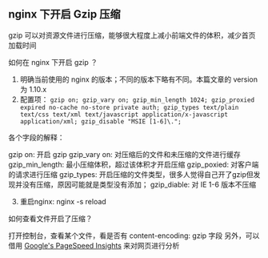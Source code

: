 ## nginx 下开启 Gzip 压缩

  gzip 可以对资源文件进行压缩，能够很大程度上减小前端文件的体积，减少首页加载时间

  如何在 nginx 下开启 gzip ？

  1. 明确当前使用的 nginx 的版本；不同的版本下略有不同。本篇文章的 version 为 1.10.x
  2. 配置项：
    ```
      gzip on;
      gzip_vary on;
      gzip_min_length 1024;
      gzip_proxied expired no-cache no-store private auth;
      gzip_types text/plain text/css text/xml text/javascript application/x-javascript application/xml;
      gzip_disable "MSIE [1-6]\.";
    ```

  各个字段的解释：
  
  gzip on: 开启 gzip
  gzip_vary on: 对压缩后的文件和未压缩的文件进行缓存
  gzip_min_length: 最小压缩体积，超过该体积才开启压缩
  gzip_poxied: 对客户端的请求进行压缩
  gzip_types: 开启压缩的文件类型，很多人觉得自己开了gzip但发现并没有压缩，原因可能就是类型没有添加；
  gzip_diable: 对 IE 1-6 版本不压缩

  3. 重启nginx: nginx -s reload


如何查看文件开启了压缩？

打开控制台，查看某个文件，看是否有 content-encoding: gzip 字段
另外，可以借用 [Google's PageSpeed Insights](https://developers.google.com/speed/pagespeed/insights) 来对网页进行分析